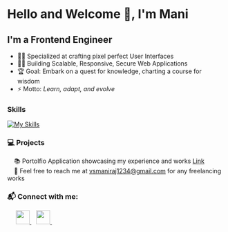# Hello and Welcome 👋, I'm Mani

## I'm a Frontend Engineer

- 👨‍🏫 Specialized at crafting pixel perfect User Interfaces
- 👨‍💻 Building Scalable, Responsive, Secure Web Applications
- 🏆 Goal: Embark on a quest for knowledge, charting a course for wisdom
- ⚡ Motto: _Learn, adapt, and evolve_

### Skills
 [![My Skills](https://skillicons.dev/icons?i=html,css,js,ts,react,next,mui,tailwind)](https://skillicons.dev)

### 💻 Projects

   &nbsp;&nbsp;&nbsp;&nbsp;📚 Portolfio Application showcasing my experience and works [Link](https://portfolio-mani-raj-velrajan.vercel.app/) <br/>
   &nbsp;&nbsp;&nbsp;&nbsp;📧 Feel free to reach me at [vsmaniraj1234@gmail.com](vsmaniraj1234@gmail.com) for any freelancing works
    
### 📬 Connect with me:
                  
<p align="left">
   &nbsp;&nbsp;&nbsp;&nbsp;
    <a href="https://www.github.com/maniraj-v" target="_blank" rel="noreferrer">
        <picture>
            <source media="(prefers-color-scheme: dark)" srcset="https://raw.githubusercontent.com/danielcranney/readme-generator/main/public/icons/socials/github-dark.svg" />
            <source media="(prefers-color-scheme: light)" srcset="https://raw.githubusercontent.com/danielcranney/readme-generator/main/public/icons/socials/github.svg" />
            <img src="https://raw.githubusercontent.com/danielcranney/readme-generator/main/public/icons/socials/github.svg" width="32" height="32" />
        </picture>
    </a>&nbsp;&nbsp;
    <a href="https://www.www.linkedin.com/in/mani-raj-velrajan" target="_blank" rel="noreferrer">
        <picture>
            <source media="(prefers-color-scheme: dark)" srcset="https://raw.githubusercontent.com/danielcranney/readme-generator/main/public/icons/socials/linkedin-dark.svg" />
            <source media="(prefers-color-scheme: light)" srcset="https://raw.githubusercontent.com/danielcranney/readme-generator/main/public/icons/socials/linkedin.svg" />
            <img src="https://raw.githubusercontent.com/danielcranney/readme-generator/main/public/icons/socials/linkedin.svg" width="32" height="32" />
        </picture>
    </a>&nbsp;&nbsp;
  </p>
